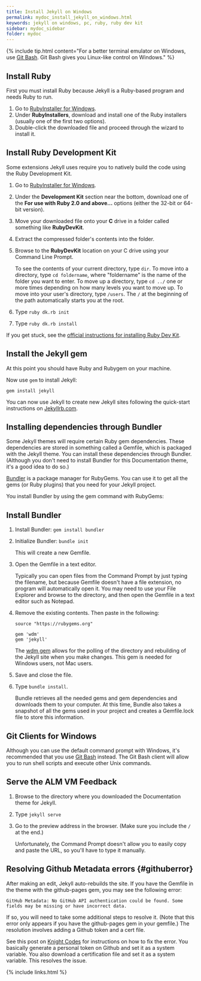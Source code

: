 ```yaml
---
title: Install Jekyll on Windows
permalink: mydoc_install_jekyll_on_windows.html
keywords: jekyll on windows, pc, ruby, ruby dev kit
sidebar: mydoc_sidebar
folder: mydoc
---
```


{% include tip.html content="For a better terminal emulator on Windows, use [Git Bash](https://git-for-windows.github.io/). Git Bash gives you Linux-like control on Windows." %}

## Install Ruby

First you must install Ruby because Jekyll is a Ruby-based program and needs Ruby to run.

1. Go to [RubyInstaller for Windows](http://rubyinstaller.org/downloads/).
2. Under **RubyInstallers**, download and install one of the Ruby installers (usually one of the first two options).
3. Double-click the downloaded file and proceed through the wizard to install it.

## Install Ruby Development Kit

Some extensions Jekyll uses require you to natively build the code using the Ruby Development Kit.

1. Go to [RubyInstaller for Windows](http://rubyinstaller.org/downloads/).
2. Under the **Development Kit** section near the bottom, download one of the **For use with Ruby 2.0 and above...** options (either the 32-bit or 64-bit version).
3. Move your downloaded file onto your **C** drive in a folder called something like **RubyDevKit**.
4. Extract the compressed folder's contents into the folder.
5. Browse to the **RubyDevKit** location on your C drive using your Command Line Prompt.

   To see the contents of your current directory, type <code>dir</code>. To move into a directory, type <code>cd foldername</code>, where "foldername" is the name of the folder you want to enter. To move up a directory, type <code>cd ../</code> one or more times depending on how many levels you want to move up. To move into your user's directory, type <code>/users</code>. The <code>/</code> at the beginning of the path automatically starts you at the root.

6. Type `ruby dk.rb init`
7. Type `ruby dk.rb install`

If you get stuck, see the [official instructions for installing Ruby Dev Kit](https://github.com/oneclick/rubyinstaller/wiki/Development-Kit).

<h2 id="bundler">Install the Jekyll gem</h2>

At this point you should have Ruby and Rubygem on your machine.

Now use `gem` to install Jekyll:

```
gem install jekyll
```

You can now use Jekyll to create new Jekyll sites following the quick-start instructions on [Jekyllrb.com](http://jekyllrb.com).

## Installing dependencies through Bundler

Some Jekyll themes will require certain Ruby gem dependencies. These dependencies are stored in something called a Gemfile, which is packaged with the Jekyll theme. You can install these dependencies through Bundler. (Although you don't need to install Bundler for this Documentation theme, it's a good idea to do so.)

[Bundler](http://bundler.io/) is a package manager for RubyGems. You can use it to get all the gems (or Ruby plugins) that you need for your Jekyll project.

You install Bundler by using the gem command with RubyGems:


## Install Bundler

1. Install Bundler: `gem install bundler`
2. Initialize Bundler: `bundle init`

   This will create a new Gemfile.

3. Open the Gemfile in a text editor.

   Typically you can open files from the Command Prompt by just typing the filename, but because Gemfile doesn't have a file extension, no program will automatically open it. You may need to use your File Explorer and browse to the directory, and then open the Gemfile in a text editor such as Notepad.

4. Remove the existing contents. Then paste in the following:

   ```
   source "https://rubygems.org"

   gem 'wdm'
   gem 'jekyll'
   ```
   The [wdm gem](https://rubygems.org/gems/wdm/versions/0.1.1) allows for the polling of the directory and rebuilding of the Jekyll site when you make changes. This gem is needed for Windows users, not Mac users.

6. Save and close the file.
7. Type `bundle install`.

   Bundle retrieves all the needed gems and gem dependencies and downloads them to your computer. At this time, Bundle also takes a snapshot of all the gems used in your project and creates a Gemfile.lock file to store this information.

## Git Clients for Windows

Although you can use the default command prompt with Windows, it's recommended that you use [Git Bash](https://git-for-windows.github.io/) instead. The Git Bash client will allow you to run shell scripts and execute other Unix commands. 

## Serve the ALM VM Feedback

1. Browse to the directory where you downloaded the Documentation theme for Jekyll.
2. Type `jekyll serve`
3. Go to the preview address in the browser. (Make sure you include the `/` at the end.)

   Unfortunately, the Command Prompt doesn't allow you to easily copy and paste the URL, so you'll have to type it manually.

## Resolving Github Metadata errors {#githuberror}

After making an edit, Jekyll auto-rebuilds the site. If you have the Gemfile in the theme with the github-pages gem, you may see the following error:

```
GitHub Metadata: No GitHub API authentication could be found. Some fields may be missing or have incorrect data.
```

If so, you will need to take some additional steps to resolve it. (Note that this error only appears if you have the github-pages gem in your gemfile.) The resolution involves adding a Github token and a cert file.

See this post on [Knight Codes](http://knightcodes.com/miscellaneous/2016/09/13/fix-github-metadata-error.html) for instructions on how to fix the error. You basically generate a personal token on Github and set it as a system variable. You also download a certification file and set it as a system variable. This resolves the issue.

{% include links.html %}
